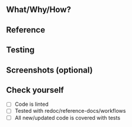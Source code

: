 ## What/Why/How?

## Reference

## Testing

## Screenshots (optional)

## Check yourself

- [ ] Code is linted
- [ ] Tested with redoc/reference-docs/workflows
- [ ] All new/updated code is covered with tests
